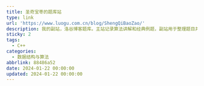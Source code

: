 ```yaml
---
title: 圣奇宝枣的题库站
type: link
url: 'https://www.luogu.com.cn/blog/ShengQiBaoZao/'
description: 我的副站，洛谷博客题库。主站记录算法讲解和经典例题，副站用于整理题目并记录解析
sticky: 2
tags:
  - C++
categories:
  - 数据结构与算法
abbrlink: 88486a52
date: 2024-01-22 00:00:00
updated: 2024-01-22 00:00:00
---
```

